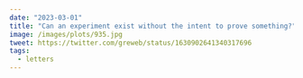 ```yaml
---
date: "2023-03-01"
title: "Can an experiment exist without the intent to prove something?"
image: /images/plots/935.jpg
tweet: https://twitter.com/greweb/status/1630902641340317696
tags:
  - letters
---
```

